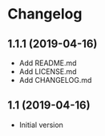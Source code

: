 Changelog
=========

1.1.1 (2019-04-16)
------------------

- Add README.md
- Add LICENSE.md
- Add CHANGELOG.md

1.1 (2019-04-16)
----------------

- Initial version
